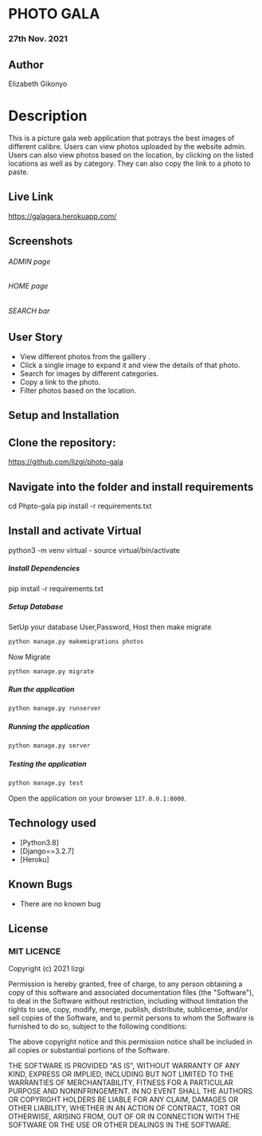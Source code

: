 # PHOTO GALA

### 27th Nov. 2021

## Author  
  
Elizabeth Gikonyo
  
# Description  
This is a picture gala web application that potrays the best images of different calibre. Users can view photos uploaded by the website admin. Users can also view photos based on the location, by clicking on the listed locations as well as by category. They can also copy the link to a photo to paste.
  
##  Live Link  
 https://galagara.herokuapp.com/
  
## Screenshots 

###### ADMIN page
 
 ###### HOME page
 
 ###### SEARCH bar
 
 
## User Story  
  
* View different photos from the galllery .
* Click a single image to expand it and view the details of that photo.  
* Search for images by different categories.   
* Copy a link to the photo.  
* Filter photos based on the location.  
  

  
## Setup and Installation  

## Clone the repository:  
 
https://github.com/lizgi/photo-gala  

## Navigate into the folder and install requirements  
 cd Phpto-gala pip install -r requirements.txt 
## Install and activate Virtual 

python3 -m venv virtual - source virtual/bin/activate  

##### Install Dependencies  
 
 pip install -r requirements.txt
 
 ##### Setup Database  
  SetUp your database User,Password, Host then make migrate  
 ```bash 
python manage.py makemigrations photos
 ``` 
 Now Migrate  
 ```bash 
 python manage.py migrate 
```
##### Run the application  
 ```bash 
 python manage.py runserver 
``` 
##### Running the application  
 ```bash 
 python manage.py server 
```
##### Testing the application  
 ```bash 
 python manage.py test 
```
Open the application on your browser `127.0.0.1:8000`.  
  
  
## Technology used  
  
* [Python3.8]
* [Django==3.2.7] 
* [Heroku]
  
  
## Known Bugs  
* There are no known bug


## License

### MIT LICENCE

Copyright (c) 2021 lizgi

Permission is hereby granted, free of charge, to any person obtaining a copy
of this software and associated documentation files (the "Software"), to deal
in the Software without restriction, including without limitation the rights
to use, copy, modify, merge, publish, distribute, sublicense, and/or sell
copies of the Software, and to permit persons to whom the Software is
furnished to do so, subject to the following conditions:

The above copyright notice and this permission notice shall be included in all
copies or substantial portions of the Software.

THE SOFTWARE IS PROVIDED "AS IS", WITHOUT WARRANTY OF ANY KIND, EXPRESS OR
IMPLIED, INCLUDING BUT NOT LIMITED TO THE WARRANTIES OF MERCHANTABILITY,
FITNESS FOR A PARTICULAR PURPOSE AND NONINFRINGEMENT. IN NO EVENT SHALL THE
AUTHORS OR COPYRIGHT HOLDERS BE LIABLE FOR ANY CLAIM, DAMAGES OR OTHER
LIABILITY, WHETHER IN AN ACTION OF CONTRACT, TORT OR OTHERWISE, ARISING FROM,
OUT OF OR IN CONNECTION WITH THE SOFTWARE OR THE USE OR OTHER DEALINGS IN THE
SOFTWARE.
